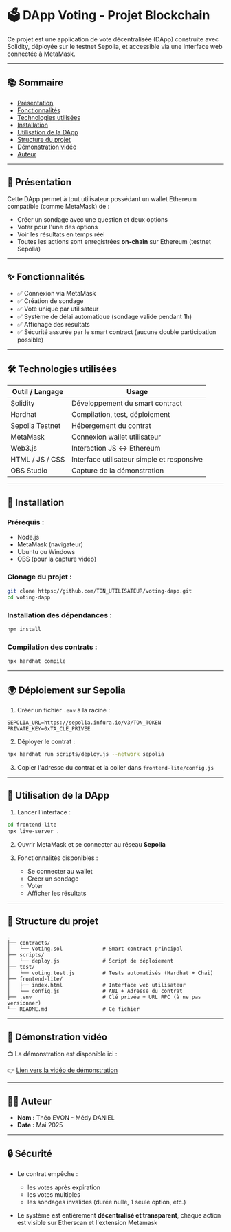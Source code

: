 
# 🗳️ DApp Voting - Projet Blockchain

Ce projet est une application de vote décentralisée (DApp) construite avec Solidity, déployée sur le testnet Sepolia, et accessible via une interface web connectée à MetaMask.

---

## 📚 Sommaire

- [Présentation](#-présentation)
- [Fonctionnalités](#-fonctionnalités)
- [Technologies utilisées](#-technologies-utilisées)
- [Installation](#-installation)
- [Utilisation de la DApp](#-utilisation-de-la-dapp)
- [Structure du projet](#-structure-du-projet)
- [Démonstration vidéo](#-démonstration-vidéo)
- [Auteur](#-auteur)

---

## 📖 Présentation

Cette DApp permet à tout utilisateur possédant un wallet Ethereum compatible (comme MetaMask) de :

- Créer un sondage avec une question et deux options
- Voter pour l'une des options
- Voir les résultats en temps réel
- Toutes les actions sont enregistrées **on-chain** sur Ethereum (testnet Sepolia)

---

## ✨ Fonctionnalités

- ✅ Connexion via MetaMask
- ✅ Création de sondage
- ✅ Vote unique par utilisateur
- ✅ Système de délai automatique (sondage valide pendant 1h)
- ✅ Affichage des résultats
- ✅ Sécurité assurée par le smart contract (aucune double participation possible)

---

## 🛠️ Technologies utilisées

| Outil / Langage     | Usage                                      |
|---------------------|---------------------------------------------|
| Solidity            | Développement du smart contract             |
| Hardhat             | Compilation, test, déploiement              |
| Sepolia Testnet     | Hébergement du contrat                      |
| MetaMask            | Connexion wallet utilisateur                |
| Web3.js             | Interaction JS ↔️ Ethereum                   |
| HTML / JS / CSS     | Interface utilisateur simple et responsive  |
| OBS Studio          | Capture de la démonstration                 |

---

## 🚀 Installation

### Prérequis :

- Node.js
- MetaMask (navigateur)
- Ubuntu ou Windows
- OBS (pour la capture vidéo)

### Clonage du projet :

```bash
git clone https://github.com/TON_UTILISATEUR/voting-dapp.git
cd voting-dapp
```

### Installation des dépendances :

```bash
npm install
```

### Compilation des contrats :

```bash
npx hardhat compile
```

---

## 🌍 Déploiement sur Sepolia

1. Créer un fichier `.env` à la racine :
```
SEPOLIA_URL=https://sepolia.infura.io/v3/TON_TOKEN
PRIVATE_KEY=0xTA_CLE_PRIVÉE
```

2. Déployer le contrat :
```bash
npx hardhat run scripts/deploy.js --network sepolia
```

3. Copier l'adresse du contrat et la coller dans `frontend-lite/config.js`

---

## 🧪 Utilisation de la DApp

1. Lancer l'interface :
```bash
cd frontend-lite
npx live-server .
```

2. Ouvrir MetaMask et se connecter au réseau **Sepolia**

3. Fonctionnalités disponibles :
   - Se connecter au wallet
   - Créer un sondage
   - Voter
   - Afficher les résultats

---

## 📁 Structure du projet

```
.
├── contracts/
│   └── Voting.sol             # Smart contract principal
├── scripts/
│   └── deploy.js              # Script de déploiement
├── test/
│   └── voting.test.js         # Tests automatisés (Hardhat + Chai)
├── frontend-lite/
│   ├── index.html             # Interface web utilisateur
│   └── config.js              # ABI + Adresse du contrat
├── .env                       # Clé privée + URL RPC (à ne pas versionner)
└── README.md                  # Ce fichier
```

---

## 🎥 Démonstration vidéo

📺 La démonstration est disponible ici :

👉 [Lien vers la vidéo de démonstration](https://www.youtube.com/watch?v=6yGek-r0qsA)

---

## 👨‍💻 Auteur

- **Nom :** Théo EVON - Médy DANIEL
- **Date :** Mai 2025

---

## 🔒 Sécurité

- Le contrat empêche :
  - les votes après expiration
  - les votes multiples
  - les sondages invalides (durée nulle, 1 seule option, etc.)

- Le système est entièrement **décentralisé et transparent**, chaque action est visible sur Etherscan et l'extension Metamask

